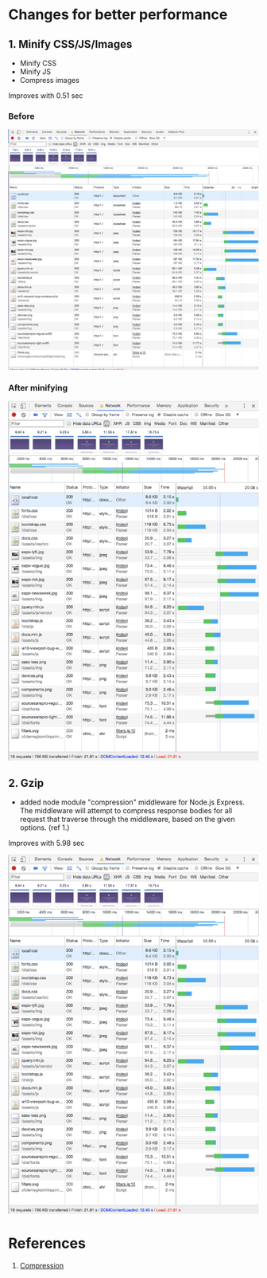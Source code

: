 # Changes for better performance

## 1. Minify CSS/JS/Images
* Minify CSS
* Minify JS
* Compress images

Improves with 0.51 sec

### Before
![Before](https://github.com/fennadew/performance-matters/blob/master/src/assets/img/start.png "Before")

### After minifying
![After minifying](https://github.com/fennadew/performance-matters/blob/master/src/assets/img/minify.png "After minifying")

## 2. Gzip
* added node module "compression" middleware for Node.js Express. The middleware will attempt to compress response bodies for all request that traverse through the middleware, based on the given options. (ref 1.)

Improves with 5.98 sec

![After gzip](https://github.com/fennadew/performance-matters/blob/master/src/assets/img/minify.png "After gzip")

# References
1. [Compression](https://www.npmjs.com/package/compression)
